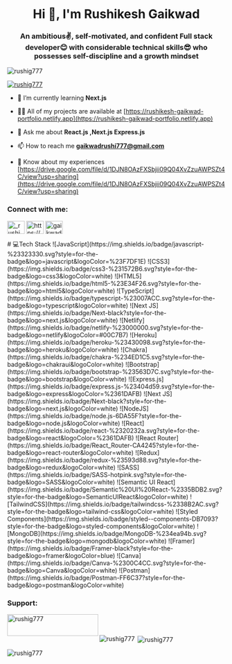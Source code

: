 <h1 align="center">Hi 👋, I'm Rushikesh Gaikwad</h1>
<h3 align="center">An ambitious✌, self-motivated, and confident Full stack developer😊 with considerable technical skills😎 who possesses self-discipline and a growth mindset</h3>

<p align="left"> <img src="https://komarev.com/ghpvc/?username=rushig777&label=Profile%20views&color=0e75b6&style=flat" alt="rushig777" /> </p>

<p align="left"> <a href="https://github.com/ryo-ma/github-profile-trophy"><img src="https://github-profile-trophy.vercel.app/?username=rushig777" alt="rushig777" /></a> </p>

- 🌱 I’m currently learning **Next.js**

- 👨‍💻 All of my projects are available at [https://rushikesh-gaikwad-portfolio.netlify.app](https://rushikesh-gaikwad-portfolio.netlify.app)

- 💬 Ask me about **React.js ,Next.js Express.js**

- 📫 How to reach me **gaikwadrushi777@gmail.com**

- 📄 Know about my experiences [https://drive.google.com/file/d/1DJN8OAzFXSbjii09Q04XvZzuAWPSZt4C/view?usp=sharing](https://drive.google.com/file/d/1DJN8OAzFXSbjii09Q04XvZzuAWPSZt4C/view?usp=sharing)

<h3 align="left">Connect with me:</h3>
<p align="left">
<a href="https://twitter.com/_rushi_gaikwad" target="blank"><img align="center" src="https://raw.githubusercontent.com/rahuldkjain/github-profile-readme-generator/master/src/images/icons/Social/twitter.svg" alt="_rushi_gaikwad" height="30" width="40" /></a>
<a href="https://linkedin.com/in/https://www.linkedin.com/in/gaikwadrushi/" target="blank"><img align="center" src="https://raw.githubusercontent.com/rahuldkjain/github-profile-readme-generator/master/src/images/icons/Social/linked-in-alt.svg" alt="https://www.linkedin.com/in/gaikwadrushi/" height="30" width="40" /></a>
<a href="https://www.hackerrank.com/gaikwadrushi777" target="blank"><img align="center" src="https://raw.githubusercontent.com/rahuldkjain/github-profile-readme-generator/master/src/images/icons/Social/hackerrank.svg" alt="gaikwadrushi777" height="30" width="40" /></a>
</p>
# 💻Tech Stack
![JavaScript](https://img.shields.io/badge/javascript-%23323330.svg?style=for-the-badge&logo=javascript&logoColor=%23F7DF1E) ![CSS3](https://img.shields.io/badge/css3-%231572B6.svg?style=for-the-badge&logo=css3&logoColor=white) ![HTML5](https://img.shields.io/badge/html5-%23E34F26.svg?style=for-the-badge&logo=html5&logoColor=white) ![TypeScript](https://img.shields.io/badge/typescript-%23007ACC.svg?style=for-the-badge&logo=typescript&logoColor=white) ![Next JS](https://img.shields.io/badge/Next-black?style=for-the-badge&logo=next.js&logoColor=white) ![Netlify](https://img.shields.io/badge/netlify-%23000000.svg?style=for-the-badge&logo=netlify&logoColor=#00C7B7) ![Heroku](https://img.shields.io/badge/heroku-%23430098.svg?style=for-the-badge&logo=heroku&logoColor=white) ![Chakra](https://img.shields.io/badge/chakra-%234ED1C5.svg?style=for-the-badge&logo=chakraui&logoColor=white) ![Bootstrap](https://img.shields.io/badge/bootstrap-%23563D7C.svg?style=for-the-badge&logo=bootstrap&logoColor=white) ![Express.js](https://img.shields.io/badge/express.js-%23404d59.svg?style=for-the-badge&logo=express&logoColor=%2361DAFB) ![Next JS](https://img.shields.io/badge/Next-black?style=for-the-badge&logo=next.js&logoColor=white) ![NodeJS](https://img.shields.io/badge/node.js-6DA55F?style=for-the-badge&logo=node.js&logoColor=white) ![React](https://img.shields.io/badge/react-%2320232a.svg?style=for-the-badge&logo=react&logoColor=%2361DAFB) ![React Router](https://img.shields.io/badge/React_Router-CA4245?style=for-the-badge&logo=react-router&logoColor=white) ![Redux](https://img.shields.io/badge/redux-%23593d88.svg?style=for-the-badge&logo=redux&logoColor=white) ![SASS](https://img.shields.io/badge/SASS-hotpink.svg?style=for-the-badge&logo=SASS&logoColor=white) ![Semantic UI React](https://img.shields.io/badge/Semantic%20UI%20React-%2335BDB2.svg?style=for-the-badge&logo=SemanticUIReact&logoColor=white) ![TailwindCSS](https://img.shields.io/badge/tailwindcss-%2338B2AC.svg?style=for-the-badge&logo=tailwind-css&logoColor=white) ![Styled Components](https://img.shields.io/badge/styled--components-DB7093?style=for-the-badge&logo=styled-components&logoColor=white) ![MongoDB](https://img.shields.io/badge/MongoDB-%234ea94b.svg?style=for-the-badge&logo=mongodb&logoColor=white) ![Framer](https://img.shields.io/badge/Framer-black?style=for-the-badge&logo=framer&logoColor=blue) ![Canva](https://img.shields.io/badge/Canva-%2300C4CC.svg?style=for-the-badge&logo=Canva&logoColor=white) ![Postman](https://img.shields.io/badge/Postman-FF6C37?style=for-the-badge&logo=postman&logoColor=white)

<h3 align="left">Support:</h3>
<p><a href="https://www.buymeacoffee.com/rushig777"> <img align="left" src="https://cdn.buymeacoffee.com/buttons/v2/default-yellow.png" height="50" width="210" alt="rushig777" /></a></p><br><br>

<p><img align="left" src="https://github-readme-stats.vercel.app/api/top-langs?username=rushig777&show_icons=true&locale=en&layout=compact" alt="rushig777" /></p>

<p>&nbsp;<img align="center" src="https://github-readme-stats.vercel.app/api?username=rushig777&show_icons=true&locale=en" alt="rushig777" /></p>

<p><img align="center" src="https://github-readme-streak-stats.herokuapp.com/?user=rushig777&" alt="rushig777" /></p>

